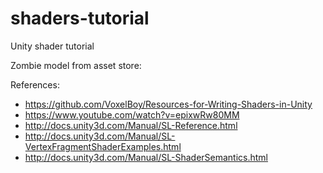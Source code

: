 # shaders-tutorial
Unity shader tutorial

Zombie model from asset store:

References:

- https://github.com/VoxelBoy/Resources-for-Writing-Shaders-in-Unity
- https://www.youtube.com/watch?v=epixwRw80MM
- http://docs.unity3d.com/Manual/SL-Reference.html
- http://docs.unity3d.com/Manual/SL-VertexFragmentShaderExamples.html
- http://docs.unity3d.com/Manual/SL-ShaderSemantics.html
